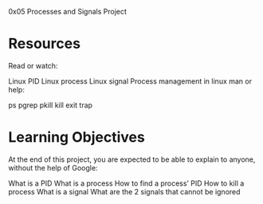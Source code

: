 0x05 Processes and Signals Project 

# Resources
Read or watch:

Linux PID
Linux process
Linux signal
Process management in linux
man or help:

ps
pgrep
pkill
kill
exit
trap
# Learning Objectives
At the end of this project, you are expected to be able to explain to anyone, without the help of Google:


What is a PID
What is a process
How to find a process’ PID
How to kill a process
What is a signal
What are the 2 signals that cannot be ignored